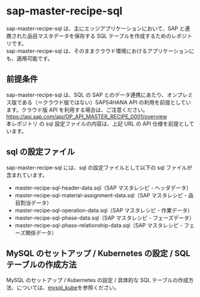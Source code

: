 # sap-master-recipe-sql

sap-master-recipe-sql は、主にエッジアプリケーションにおいて、SAP と連携された品目マスタデータを保存する SQL テーブルを作成するためのレポジトリです。  
sap-master-recipe-sql は、そのままクラウド環境におけるアプリケーションにも、適用可能です。

## 前提条件

sap-master-recipe-sql は、SQL の SAP とのデータ連携にあたり、オンプレミス版である（＝クラウド版ではない）SAPS4HANA API の利用を前提としています。クラウド版 API を利用する場合は、ご注意ください。  
https://api.sap.com/api/OP_API_MASTER_RECIPE_0001/overview  
本レポジトリ の sql 設定ファイルの内容は、上記 URL の API 仕様を前提としています。

## sql の設定ファイル

sap-master-recipe-sql には、sql の設定ファイルとして以下の sql ファイルが含まれています。

- master-recipe-sql-header-data.sql（SAP マスタレシピ - ヘッダデータ）
- master-recipe-sql-material-assignment-data.sql（SAP マスタレシピ - 品目割当データ）
- master-recipe-sql-operation-data.sql（SAP マスタレシピ - 作業データ）
- master-recipe-sql-phase-data.sql（SAP マスタレシピ - フェーズデータ）
- master-recipe-sql-phase-relationship-data.sql（SAP マスタレシピ - フェーズ関係データ）


## MySQL のセットアップ / Kubernetes の設定 / SQL テーブルの作成方法

MySQL のセットアップ / Kubernetes の設定 / 具体的な SQL テーブルの作成方法、については、[mysql_kube](https://github.com/latonaio/mysql_kube)を参照ください。

